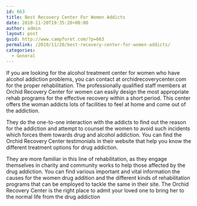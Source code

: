 ```yaml
---
id: 663
title: Best Recovery Center For Women Addicts
date: 2010-11-20T19:35:20+00:00
author: admin
layout: post
guid: http://www.campforet.com/?p=663
permalink: /2010/11/20/best-recovery-center-for-women-addicts/
categories:
  - General
---
```

If you are looking for the alcohol treatment center for women who have alcohol addiction problems, you can contact at orchidrecoverycenter.com for the proper rehabilitation. The professionally qualified staff members at Orchid Recovery Center for women can easily design the most appropriate rehab programs for the effective recovery within a short period. This center offers the woman addicts lots of facilities to feel at home and come out of the addiction.

They do the one-to-one interaction with the addicts to find out the reason for the addiction and attempt to counsel the women to avoid such incidents which forces them towards drug and alcohol addiction. You can find the Orchid Recovery Center testimonials in their website that help you know the different treatment options for drug addiction.

They are more familiar in this line of rehabilitation, as they engage themselves in charity and community works to help those affected by the drug addiction. You can find various important and vital information the causes for the women drug addition and the different kinds of rehabilitation programs that can be employed to tackle the same in their site. The Orchid Recovery Center is the right place to admit your loved one to bring her to the normal life from the drug addiction